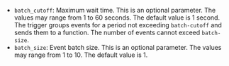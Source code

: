* `batch_cutoff`: Maximum wait time. This is an optional parameter. The values may range from 1 to 60 seconds. The default value is 1 second. The trigger groups events for a period not exceeding `batch-cutoff` and sends them to a function. The number of events cannot exceed `batch-size`.
* `batch_size`: Event batch size. This is an optional parameter. The values may range from 1 to 10. The default value is 1.